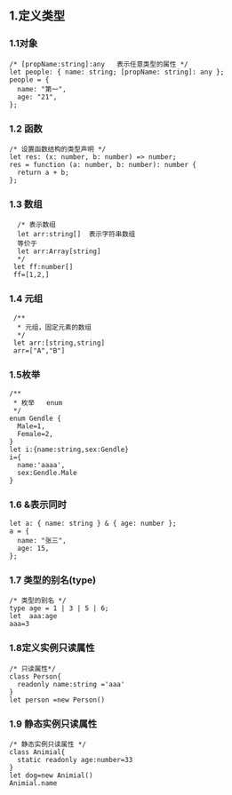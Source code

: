 ## 1.定义类型

### 1.1对象

```
/* [propName:string]:any   表示任意类型的属性 */
let people: { name: string; [propName: string]: any };
people = {
  name: "第一",
  age: "21",
};
```

### 1.2 函数

```
/* 设置函数结构的类型声明 */
let res: (x: number, b: number) => number;
res = function (a: number, b: number): number {
  return a + b;
};
```

### 1.3 数组

```
  /* 表示数组
  let arr:string[]  表示字符串数组
  等价于
  let arr:Array[string]
  */
 let ff:number[]
 ff=[1,2,]
```

### 1.4 元组

```
 /**
  * 元组，固定元素的数组
  */
 let arr:[string,string]
 arr=["A","B"]
```

### 1.5枚举

```
/**
 * 枚举   enum
 */
enum Gendle {
  Male=1,
  Female=2,
}
let i:{name:string,sex:Gendle}
i={
  name:'aaaa',
  sex:Gendle.Male
}
```

### 1.6 &表示同时

```
let a: { name: string } & { age: number };
a = {
  name: "张三",
  age: 15,
};
```

### 1.7 类型的别名(type)

```
/* 类型的别名 */
type age = 1 | 3 | 5 | 6;
let  aaa:age
aaa=3
```

### 1.8定义实例只读属性

```
/* 只读属性*/
class Person{
  readonly name:string ='aaa'
}
let person =new Person()
```

### 1.9  静态实例只读属性

```
/* 静态实例只读属性 */
class Animial{
  static readonly age:number=33
}
let dog=new Animial()
Animial.name
```

